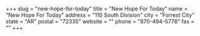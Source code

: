 +++
slug = "new-hope-for-today"
title = "New Hope For Today"
name = "New Hope For Today"
address = "110 South Division"
city = "Forrest City"
state = "AR"
postal = "72335"
website = ""
phone = "870-494-5778"
fax = ""
+++
